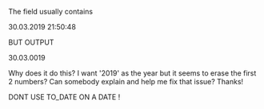

The field usually contains

30.03.2019 21:50:48

BUT OUTPUT 

30.03.0019

Why does it do this? I want '2019' as the year but it seems to erase the first 2 numbers? Can somebody explain and help me fix that issue? Thanks!



DONT USE TO_DATE ON A DATE ! 